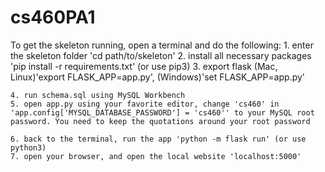 # cs460PA1

To get the skeleton running, open a terminal and do the following:
	1. enter the skeleton folder 'cd path/to/skeleton'
	2. install all necessary packages 'pip install -r requirements.txt' (or use pip3)
	3. export flask (Mac, Linux)'export FLASK_APP=app.py', (Windows)'set FLASK_APP=app.py'

	4. run schema.sql using MySQL Workbench
	5. open app.py using your favorite editor, change 'cs460' in 'app.config['MYSQL_DATABASE_PASSWORD'] = 'cs460'' to your MySQL root password. You need to keep the quotations around your root password

	6. back to the terminal, run the app 'python -m flask run' (or use python3)
	7. open your browser, and open the local website 'localhost:5000'
